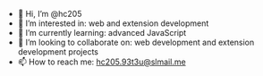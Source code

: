 - 👋 Hi, I’m @hc205
- 👀 I’m interested in: web and extension development
- 🌱 I’m currently learning: advanced JavaScript
- 💞️ I’m looking to collaborate on: web development and extension development projects
- 📫 How to reach me: hc205.93t3u@slmail.me

<!---
hc-schoolextensions/hc-schoolextensions is a ✨ special ✨ repository because its `README.md` (this file) appears on your GitHub profile.
You can click the Preview link to take a look at your changes.
--->
